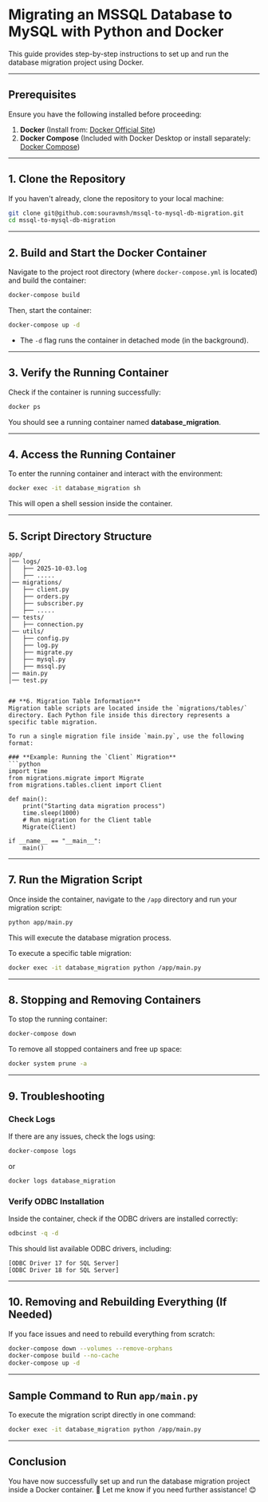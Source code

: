 # Migrating an MSSQL Database to MySQL with Python and Docker

This guide provides step-by-step instructions to set up and run the database migration project using Docker.

---

## **Prerequisites**
Ensure you have the following installed before proceeding:

1. **Docker** (Install from: [Docker Official Site](https://docs.docker.com/get-docker/))
2. **Docker Compose** (Included with Docker Desktop or install separately: [Docker Compose](https://docs.docker.com/compose/install/))

---

## **1. Clone the Repository**
If you haven't already, clone the repository to your local machine:
```sh
git clone git@github.com:souravmsh/mssql-to-mysql-db-migration.git
cd mssql-to-mysql-db-migration
```

---

## **2. Build and Start the Docker Container**
Navigate to the project root directory (where `docker-compose.yml` is located) and build the container:
```sh
docker-compose build
```
Then, start the container:
```sh
docker-compose up -d
```
- The `-d` flag runs the container in detached mode (in the background).

---

## **3. Verify the Running Container**
Check if the container is running successfully:
```sh
docker ps
```
You should see a running container named **database_migration**.

---

## **4. Access the Running Container**
To enter the running container and interact with the environment:
```sh
docker exec -it database_migration sh
```
This will open a shell session inside the container.

---

## **5. Script Directory Structure**
```
app/
│── logs/
│   ├── 2025-10-03.log
│   ├── .....
│── migrations/
│   ├── client.py
│   ├── orders.py
│   ├── subscriber.py
│   ├── .....
│── tests/
│   ├── connection.py
│── utils/
│   ├── config.py
│   ├── log.py
│   ├── migrate.py
│   ├── mysql.py
│   ├── mssql.py
│── main.py
│── test.py 


## **6. Migration Table Information**
Migration table scripts are located inside the `migrations/tables/` directory. Each Python file inside this directory represents a specific table migration.

To run a single migration file inside `main.py`, use the following format:

### **Example: Running the `Client` Migration**
```python
import time
from migrations.migrate import Migrate
from migrations.tables.client import Client

def main():
    print("Starting data migration process")
    time.sleep(1000)
    # Run migration for the Client table
    Migrate(Client)

if __name__ == "__main__":
    main()
```

---

## **7. Run the Migration Script**
Once inside the container, navigate to the `/app` directory and run your migration script:
```sh
python app/main.py
```
This will execute the database migration process.

To execute a specific table migration:
```sh
docker exec -it database_migration python /app/main.py
```

---

## **8. Stopping and Removing Containers**
To stop the running container:
```sh
docker-compose down
```
To remove all stopped containers and free up space:
```sh
docker system prune -a
```

---

## **9. Troubleshooting**
### **Check Logs**
If there are any issues, check the logs using:
```sh
docker-compose logs
```
or
```sh
docker logs database_migration
```

### **Verify ODBC Installation**
Inside the container, check if the ODBC drivers are installed correctly:
```sh
odbcinst -q -d
```
This should list available ODBC drivers, including:
```
[ODBC Driver 17 for SQL Server]
[ODBC Driver 18 for SQL Server]
```

---

## **10. Removing and Rebuilding Everything (If Needed)**
If you face issues and need to rebuild everything from scratch:
```sh
docker-compose down --volumes --remove-orphans
docker-compose build --no-cache
docker-compose up -d
```

---

## **Sample Command to Run `app/main.py`**
To execute the migration script directly in one command:
```sh
docker exec -it database_migration python /app/main.py
```

---

## **Conclusion**
You have now successfully set up and run the database migration project inside a Docker container. 🚀 Let me know if you need further assistance! 😊

